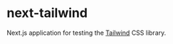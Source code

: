 # next-tailwind

Next.js application for testing the [Tailwind](https://tailwindcss.com/) CSS library.

